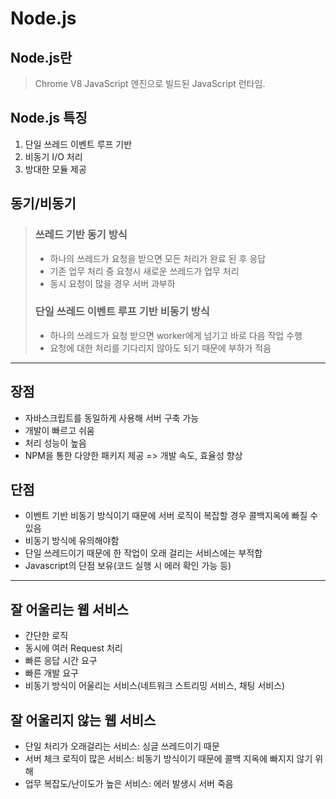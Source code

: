 # Node.js



## Node.js란

> Chrome V8 JavaScript 엔진으로 빌드된 JavaScript 런타임.



## Node.js 특징

1. 단일 쓰레드 이벤트 루프 기반
2. 비동기 I/O 처리
3. 방대한 모듈 제공



## 동기/비동기

> ### **쓰레드 기반 동기 방식**
>
> * 하나의 쓰레드가 요청을 받으면 모든 처리가 완료 된 후 응답
> * 기존 업무 처리 중 요청시 새로운 쓰레드가 업무 처리
> * 동시 요청이 많을 경우 서버 과부하
>
> ### **단일 쓰레드 이벤트 루프 기반 비동기 방식**
>
> * 하나의 쓰레드가 요청 받으면 worker에게 넘기고 바로 다음 작업 수행
> * 요청에 대한 처리를 기다리지 않아도 되기 때문에 부하가 적음

---

## 장점

* 자바스크립트를 동일하게 사용해 서버 구축 가능
* 개발이 빠르고 쉬움
* 처리 성능이 높음
* NPM을 통한 다양한 패키지 제공 => 개발 속도, 효율성 향상

## 단점

* 이벤트 기반 비동기 방식이기 때문에 서버 로직이 복잡할 경우 콜백지옥에 빠질 수 있음
* 비동기 방식에 유의해야함
* 단일 쓰레드이기 때문에 한 작업이 오래 걸리는 서비스에는 부적합
* Javascript의 단점 보유(코드 실행 시 에러 확인 가능 등)

---

## 잘 어울리는 웹 서비스

* 간단한 로직
* 동시에 여러 Request 처리
* 빠른 응답 시간 요구
* 빠른 개발 요구
* 비동기 방식이 어울리는 서비스(네트워크 스트리밍 서비스, 채팅 서비스)

## 잘 어울리지 않는 웹 서비스

* 단일 처리가 오래걸리는 서비스: 싱글 쓰레드이기 때문
* 서버 체크 로직이 많은 서비스: 비동기 방식이기 때문에 콜백 지옥에 빠지지 않기 위해
* 업무 복잡도/난이도가 높은 서비스: 에러 발생시 서버 죽음